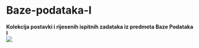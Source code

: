 # Baze-podataka-I


**Kolekcija postavki i rijesenih ispitnih zadataka iz predmeta Baze Podataka I**
<br>
![](https://komarev.com/ghpvc/?username=Baze-podataka-I&label=Broj+posjeta:)
